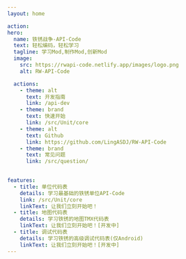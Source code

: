 ```yaml
---
layout: home

action:
hero:
  name: 铁锈战争-API-Code
  text: 轻松编码，轻松学习
  tagline: 学习Mod,制作Mod,创新Mod
  image:
    src: https://rwapi-code.netlify.app/images/logo.png
    alt: RW-API-Code

  actions:
    - theme: alt
      text: 开发指南
      link: /api-dev
    - theme: brand
      text: 快速开始
      link: /src/Unit/core
    - theme: alt
      text: Github
      link: https://github.com/LingASDJ/RW-API-Code
    - theme: brand
      text: 常见问题
      link: /src/question/
  

features:
  - title: 单位代码表
    details: 学习最基础的铁锈单位API-Code
    link: /src/Unit/core
    linkText: 让我们立刻开始吧！
  - title: 地图代码表
    details: 学习铁锈的地图TMX代码表
    linkText: 让我们立刻开始吧！[开发中]
  - title: 调试代码表
    details: 学习铁锈的高级调试代码表(仅Android)
    linkText: 让我们立刻开始吧！[开发中]
---
```


